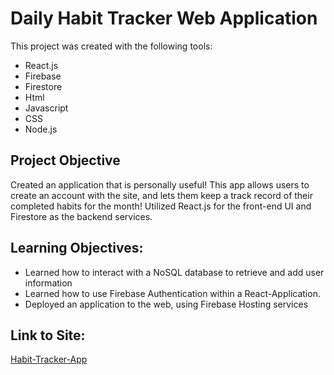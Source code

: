 # Daily Habit Tracker Web Application

This project was created with the following tools:
* React.js
* Firebase
* Firestore
* Html
* Javascript
* CSS 
* Node.js

## Project Objective
Created an application that is personally useful! This app allows users to create an account
with the site, and lets them keep a track record of their completed habits for the month!
Utilized React.js for the front-end UI and Firestore as the backend services.


## Learning Objectives:
 * Learned how to interact with a NoSQL database to retrieve and add user information
 * Learned how to use Firebase Authentication within a React-Application.
 * Deployed an application to the web, using Firebase Hosting services

## Link to Site:
 [Habit-Tracker-App](https://habittracker-3d266.web.app/)

